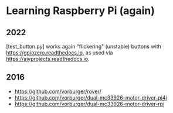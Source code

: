 # Learning Raspberry Pi (again)

## 2022

[test_button.py] works again "flickering" (unstable) buttons with https://gpiozero.readthedocs.io, as used via https://aiyprojects.readthedocs.io.


## 2016

* https://github.com/vorburger/rover/
* https://github.com/vorburger/dual-mc33926-motor-driver-pi4j
* https://github.com/vorburger/dual-mc33926-motor-driver-rpi
